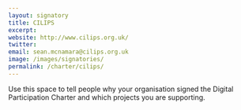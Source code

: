 ```yaml
---
layout: signatory
title: CILIPS
excerpt: 
website: http://www.cilips.org.uk/
twitter: 
email: sean.mcnamara@cilips.org.uk
image: /images/signatories/
permalink: /charter/cilips/
---
```


Use this space to tell people why your organisation signed the Digital Participation Charter and which projects you are supporting.
